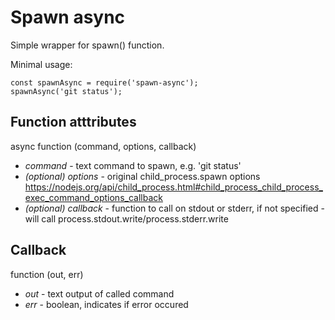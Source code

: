 # Spawn async
Simple wrapper for spawn() function.  
  
Minimal usage:
```
const spawnAsync = require('spawn-async');
spawnAsync('git status');
```

## Function atttributes
async function (command, options, callback)  
- *command* - text command to spawn, e.g. 'git status'  
- *(optional) options* - original child_process.spawn options  
https://nodejs.org/api/child_process.html#child_process_child_process_exec_command_options_callback
- *(optional) callback* - function to call on stdout or stderr, if not specified - will call process.stdout.write/process.stderr.write  

## Callback
function (out, err)  
- *out* - text output of called command
- *err* - boolean, indicates if error occured

